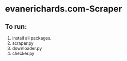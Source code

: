 # evanerichards.com-Scraper

## To run: 
1) install all packages.
2) scraper.py
3) downloader.py
4) checker.py
